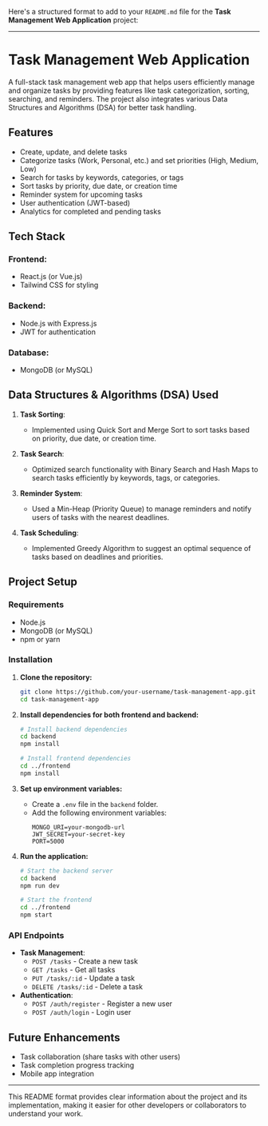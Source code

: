 Here's a structured format to add to your `README.md` file for the **Task Management Web Application** project:

---

# **Task Management Web Application**

A full-stack task management web app that helps users efficiently manage and organize tasks by providing features like task categorization, sorting, searching, and reminders. The project also integrates various Data Structures and Algorithms (DSA) for better task handling.

## **Features**

- Create, update, and delete tasks
- Categorize tasks (Work, Personal, etc.) and set priorities (High, Medium, Low)
- Search for tasks by keywords, categories, or tags
- Sort tasks by priority, due date, or creation time
- Reminder system for upcoming tasks
- User authentication (JWT-based)
- Analytics for completed and pending tasks

## **Tech Stack**

### **Frontend**:

- React.js (or Vue.js)
- Tailwind CSS for styling

### **Backend**:

- Node.js with Express.js
- JWT for authentication

### **Database**:

- MongoDB (or MySQL)

## **Data Structures & Algorithms (DSA) Used**

1. **Task Sorting**:

   - Implemented using Quick Sort and Merge Sort to sort tasks based on priority, due date, or creation time.

2. **Task Search**:

   - Optimized search functionality with Binary Search and Hash Maps to search tasks efficiently by keywords, tags, or categories.

3. **Reminder System**:

   - Used a Min-Heap (Priority Queue) to manage reminders and notify users of tasks with the nearest deadlines.

4. **Task Scheduling**:
   - Implemented Greedy Algorithm to suggest an optimal sequence of tasks based on deadlines and priorities.

## **Project Setup**

### **Requirements**

- Node.js
- MongoDB (or MySQL)
- npm or yarn

### **Installation**

1. **Clone the repository:**

   ```bash
   git clone https://github.com/your-username/task-management-app.git
   cd task-management-app
   ```

2. **Install dependencies for both frontend and backend:**

   ```bash
   # Install backend dependencies
   cd backend
   npm install

   # Install frontend dependencies
   cd ../frontend
   npm install
   ```

3. **Set up environment variables:**

   - Create a `.env` file in the `backend` folder.
   - Add the following environment variables:
     ```env
     MONGO_URI=your-mongodb-url
     JWT_SECRET=your-secret-key
     PORT=5000
     ```

4. **Run the application:**

   ```bash
   # Start the backend server
   cd backend
   npm run dev

   # Start the frontend
   cd ../frontend
   npm start
   ```

### **API Endpoints**

- **Task Management**:
  - `POST /tasks` - Create a new task
  - `GET /tasks` - Get all tasks
  - `PUT /tasks/:id` - Update a task
  - `DELETE /tasks/:id` - Delete a task
- **Authentication**:
  - `POST /auth/register` - Register a new user
  - `POST /auth/login` - Login user

## **Future Enhancements**

- Task collaboration (share tasks with other users)
- Task completion progress tracking
- Mobile app integration

---

This README format provides clear information about the project and its implementation, making it easier for other developers or collaborators to understand your work.
